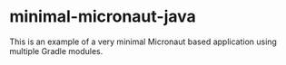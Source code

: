 # minimal-micronaut-java

This is an example of a very minimal Micronaut based application using multiple Gradle modules.
